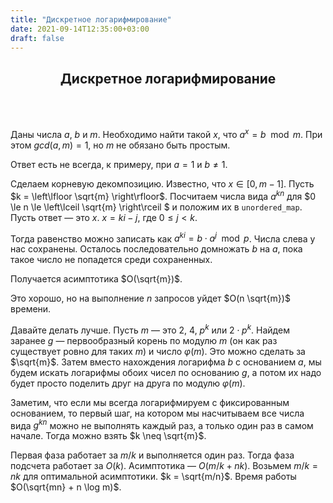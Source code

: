 ```yaml
---
title: "Дискретное логарифмирование"
date: 2021-09-14T12:35:00+03:00
draft: false
---
```


<center> <h2>Дискретное логарифмирование</h2> </center>
<br/>
<br/>


Даны числа $a$, $b$ и $m$. Необходимо найти такой $x$, что $a^x = b \mod m$. При этом $gcd(a, m) = 1$, но $m$ не обязано быть простым.

Ответ есть не всегда, к примеру, при $a = 1$ и $b \neq 1$.

Сделаем корневую декомпозицию. Известно, что $x \in [0, m - 1]$. Пусть $k = \left\lfloor \sqrt{m} \right\rfloor$. Посчитаем числа вида $a^{k n}$ для $0 \le n \le \left\lceil \sqrt{m} \right\rceil $ и положим их в `unordered_map`. Пусть ответ — это $x$. $x = ki - j$, где $0 \le j < k$.

Тогда равенство можно записать как $a^{ki} = b \cdot a^j \mod p$. Числа слева у нас сохранены. Осталось последовательно домножать $b$ на $a$, пока такое число не попадется среди сохраненных.

Получается асимптотика $O(\sqrt{m})$.

Это хорошо, но на выполнение $n$ запросов уйдет $O(n \sqrt{m})$ времени.

Давайте делать лучше. Пусть $m$ — это $2$, $4$, $p^k$ или $2 \cdot p^k$. Найдем заранее $g$ — первообразный корень по модулю $m$ (он как раз существует ровно для таких $m$) и число $\varphi(m)$. Это можно сделать за $\sqrt{m}$. Затем вместо нахождения логарифма $b$ с основанием $a$, мы будем искать логарифмы обоих чисел по основанию $g$, а потом их надо будет просто поделить друг на друга по модулю $\varphi(m)$.

Заметим, что если мы всегда логарифмируем с фиксированным основанием, то первый шаг, на котором мы насчитываем все числа вида $g^{kn}$ можно не выполнять каждый раз, а только один раз в самом начале. Тогда можно взять $k \neq \sqrt{m}$.

Первая фаза работает за $m / k$ и выполняется один раз. Тогда фаза подсчета работает за $O(k)$. Асимптотика — $O(m/k + nk)$. Возьмем $m/k = nk$ для оптимальной асимптотики. $k = \sqrt{m/n}$. Время работы $O(\sqrt{mn} + n \log m)$.

